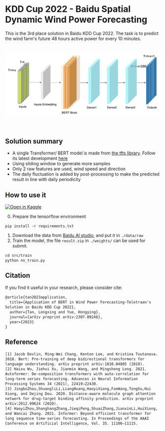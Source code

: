 # KDD Cup 2022 - Baidu Spatial Dynamic Wind Power Forecasting

This is the 3rd place solution in Baidu KDD Cup 2022. The task is to predict the wind farm's future 48 hours active power for every 10 minutes.

<h1 align="center">
<img src="./data/user_data/model.png" width="700" align=center/>
</h1><br>


## Solution summary
- A single Transformer/ BERT model is made from [the tfts library](https://github.com/LongxingTan/Time-series-prediction). Follow its latest development [here](https://github.com/LongxingTan/Time-series-prediction)
- Using sliding window to generate more samples
- Only 2 raw features are used, wind speed and direction
- The daily fluctuation is added by post-processing to make the predicted result in line with daily periodicity


## How to use it
[![Open in Kaggle](https://kaggle.com/static/images/open-in-kaggle.svg)](https://www.kaggle.com/code/tanlongxing/kdd-cup-2022-wind-power-forecast)

0. Prepare the tensorflow environment
```shell
pip install -r requirements.txt
```
1. Download the data from [Baidu AI studio](https://aistudio.baidu.com/aistudio/competition/detail/152/0/introduction), and put it in `./data/raw`
2. Train the model, the file `result.zip` in `./weights/` can be used for submit. 
```shell
cd src/train
python nn_train.py
```


## Citation
If you find it useful in your research, please consider cite:

```
@article{tan2023application,
  title={Application of BERT in Wind Power Forecasting-Teletraan's Solution in Baidu KDD Cup 2022},
  author={Tan, Longxing and Yue, Hongying},
  journal={arXiv preprint arXiv:2307.09248},
  year={2023}
}
```


## Reference

```
[1] Jacob Devlin, Ming-Wei Chang, Kenton Lee, and Kristina Toutanova. 2018. Bert: Pre-training of deep bidirectional transformers for language understanding. arXiv preprint arXiv:1810.04805 (2018).
[2] Haixu Wu, Jiehui Xu, Jianmin Wang, and Mingsheng Long. 2021. Autoformer: De-composition transformers with auto-correlation for long-term series forecasting. Advances in Neural Information Processing Systems 34 (2021), 22419–22430.
[3] JingboZhou,ShuangliLi,LiangHuang,HaoyiXiong,FanWang,TongXu,Hui Xiong, and Dejing Dou. 2020. Distance-aware molecule graph attention network for drug-target binding affinity prediction. arXiv preprint arXiv:2012.09624 (2020).
[4] HaoyiZhou,ShanghangZhang,JieqiPeng,ShuaiZhang,JianxinLi,HuiXiong, and Wancai Zhang. 2021. Informer: Beyond efficient transformer for long sequence time-series forecasting. In Proceedings of the AAAI Conference on Artificial Intelligence, Vol. 35. 11106–11115.
```

